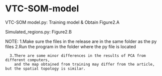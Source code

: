 # VTC-SOM-model

VTC-SOM model.py: Training model & Obtain Figure2.A

Simulated_regions.py: Figure2.B



NOTE: 1.Make sure the files in the release are in the same folder as the py files
      2.Run the program in the folder where the py file is located
      
      3.There are some minor differences in the results of PCA from different computers, 
        and the map obtained from training may differ from the article, but the spatial topology is similar.
